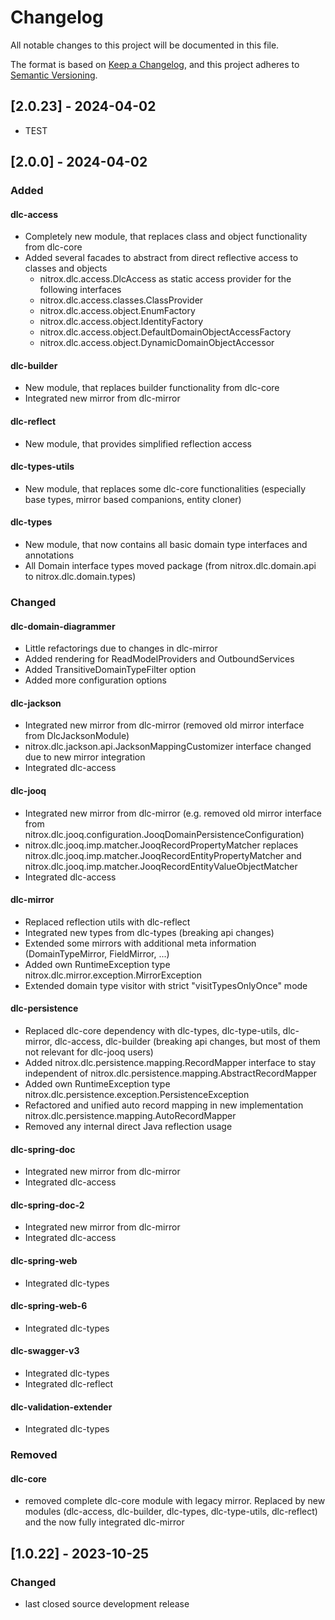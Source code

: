 # Changelog

All notable changes to this project will be documented in this file.

The format is based on [Keep a Changelog](https://keepachangelog.com/en/1.0.0/),
and this project adheres to [Semantic Versioning](https://semver.org/spec/v2.0.0.html).
## [2.0.23] - 2024-04-02
- TEST

## [2.0.0] - 2024-04-02

### Added

#### dlc-access
- Completely new module, that replaces class and object functionality from dlc-core
- Added several facades to abstract from direct reflective access to classes and objects
    - nitrox.dlc.access.DlcAccess as static access provider for the following interfaces
    - nitrox.dlc.access.classes.ClassProvider
    - nitrox.dlc.access.object.EnumFactory
    - nitrox.dlc.access.object.IdentityFactory
    - nitrox.dlc.access.object.DefaultDomainObjectAccessFactory
    - nitrox.dlc.access.object.DynamicDomainObjectAccessor

#### dlc-builder
- New module, that replaces builder functionality from dlc-core
- Integrated new mirror from dlc-mirror

#### dlc-reflect
- New module, that provides simplified reflection access

#### dlc-types-utils
- New module, that replaces some dlc-core functionalities (especially base types, mirror based companions, entity cloner)

#### dlc-types
- New module, that now contains all basic domain type interfaces and annotations
- All Domain interface types moved package (from nitrox.dlc.domain.api to nitrox.dlc.domain.types)

### Changed

#### dlc-domain-diagrammer
- Little refactorings due to changes in dlc-mirror
- Added rendering for ReadModelProviders and OutboundServices
- Added TransitiveDomainTypeFilter option
- Added more configuration options

#### dlc-jackson
- Integrated new mirror from dlc-mirror (removed old mirror interface from DlcJacksonModule)
- nitrox.dlc.jackson.api.JacksonMappingCustomizer interface changed due to new mirror integration
- Integrated dlc-access

#### dlc-jooq
- Integrated new mirror from dlc-mirror (e.g. removed old mirror interface from nitrox.dlc.jooq.configuration.JooqDomainPersistenceConfiguration)
- nitrox.dlc.jooq.imp.matcher.JooqRecordPropertyMatcher replaces nitrox.dlc.jooq.imp.matcher.JooqRecordEntityPropertyMatcher and nitrox.dlc.jooq.imp.matcher.JooqRecordEntityValueObjectMatcher
- Integrated dlc-access

#### dlc-mirror
- Replaced reflection utils with dlc-reflect
- Integrated new types from dlc-types (breaking api changes)
- Extended some mirrors with additional meta information (DomainTypeMirror, FieldMirror, ...)
- Added own RuntimeException type nitrox.dlc.mirror.exception.MirrorException
- Extended domain type visitor with strict "visitTypesOnlyOnce" mode

#### dlc-persistence
- Replaced dlc-core dependency with dlc-types, dlc-type-utils, dlc-mirror, dlc-access, dlc-builder (breaking api changes, but most of them not relevant for dlc-jooq users)
- Added nitrox.dlc.persistence.mapping.RecordMapper interface to stay independent of nitrox.dlc.persistence.mapping.AbstractRecordMapper
- Added own RuntimeException type nitrox.dlc.persistence.exception.PersistenceException
- Refactored and unified auto record mapping in new implementation nitrox.dlc.persistence.mapping.AutoRecordMapper
- Removed any internal direct Java reflection usage

#### dlc-spring-doc
- Integrated new mirror from dlc-mirror 
- Integrated dlc-access

#### dlc-spring-doc-2
- Integrated new mirror from dlc-mirror
- Integrated dlc-access

#### dlc-spring-web
- Integrated dlc-types

#### dlc-spring-web-6
- Integrated dlc-types

#### dlc-swagger-v3
- Integrated dlc-types
- Integrated dlc-reflect

#### dlc-validation-extender
- Integrated dlc-types

### Removed

#### dlc-core
- removed complete dlc-core module with legacy mirror. Replaced by new modules (dlc-access, dlc-builder, dlc-types, dlc-type-utils, dlc-reflect) and the now fully integrated dlc-mirror

## [1.0.22] - 2023-10-25

### Changed
- last closed source development release



